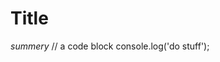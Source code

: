 # Title
*summery*
 <i-code language="ts" linenums="2" class="special" title="Do Stuff">
 // a code block
 console.log('do stuff');
 </i-code>